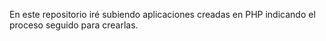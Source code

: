 En este repositorio iré subiendo aplicaciones creadas en PHP indicando el proceso seguido para crearlas.
